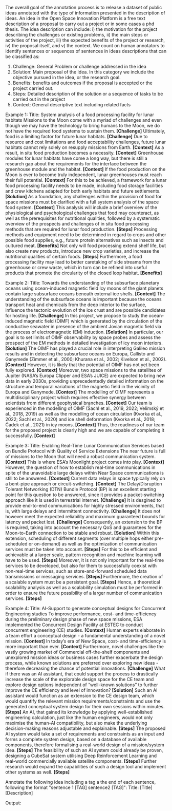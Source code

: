 The overall goal of the annotation process is to release a dataset of public ideas annotated with the type of information presented in the description of ideas.
An idea in the Open Space Innovation Platform is a free text description of a proposal to carry out a project or in some cases a phd thesis. The idea description can include: i) the motivation for the project describing the challenges or existing problems, ii) the main steps or activities of the project, iii) the expected benefits of the project or research, iv) the proposal itself, and v) the context. 
We count on human annotators to identify sentences or sequences of sentences in ideas descriptions that can be classified as: 
1.	Challenge: General Problem or challenge addressed in the idea
2.	Solution:  Main proposal of the Idea. In this category we include the objective pursued in the idea, or the research goal.
3.	Benefits: benefits and outcomes if the proposal is accepted or the project carried out. 
4.	Steps: Detailed description of the solution or a sequence of tasks to be carried out in the project 
5.	Context: General descriptive text including related facts

Example 1:
Title: System analysis of a food processing facility for lunar habitats
Missions to the Moon come with a myriad of challenges and even though we may have the technology to bring humans to the Moon, we do not have the required food systems to sustain them. **[Challenge]** Ultimately, food is a limiting factor for future lunar habitats. **[Challenge]**
Due to resource and cost limitations and food acceptability challenges, future lunar habitats cannot rely solely on resupply missions from Earth. **[Context]** As a result, in situ food production becomes a necessity. **[Context]** Greenhouse modules for lunar habitats have come a long way, but there is still a research gap about the requirements for the interface between the greenhouse module and the habitat. **[Context]** If the food production on the Moon is ever to become truly independent, lunar greenhouses must reach their full potential. **[Context]** For this to be achieved, a framework for a lunar food processing facility needs to be made, including food storage facilities and crew kitchens adapted for both early habitats and future settlements. **[Solution]**
As a foundation, any challenges within the provision of food for space missions must be clarified with a full system analysis of the space food system. **[Context]** This analysis will include a brief overview of the physiological and psychological challenges that food may counteract, as well as the prerequisites for nutritional qualities, followed by a systematic overview of the prospects and challenges of in situ food processing methods that are required for lunar food production. **[Steps]**
Processing methods and equipment need to be determined in regard to crops and other possible food supplies, e.g., future protein alternatives such as insects and cultured meat. **[Benefits]** Not only will food processing extend shelf life, but also create new products, introduce new crop varieties, and increase the nutritional qualities of certain foods. **[Steps]** Furthermore, a food processing facility may lead to better caretaking of side streams from the greenhouse or crew waste, which in turn can be refined into useful products that promote the circularity of the closed loop habitat. **[Benefits]**

Example 2:
Title: Towards the understanding of the subsurface planetary oceans using ocean-induced magnetic field
Icy moons of the giant planets contain large subsurface oceans beneath external ice shells. **[Context]** The understanding of the subsurface oceans is important because the oceans transport heat and chemicals from the deep interior to the surface, influence the tectonic evolution of the ice crust and are possible candidates for hosting life. **[Challenge]** In this project, we propose to study the ocean-induced magnetic field (OIMF) which is generated by the circulation of the conductive seawater in presence of the ambient Jovian magnetic field via the process of electromagnetic (EM) induction. **[Solution]** In particular, our goal is to set limits of OIMF observability by space probes and assess the prospect of the EM methods in detailed investigation of icy moon interiors. **[Solution]**
The OIMF has played a crucial role in interpreting Galileo mission results and in detecting the subsurface oceans on Europa, Callisto and Ganymede (Zimmer et al., 2000; Khurana et al., 2002; Kivelson et al., 2002). **[Context]** However, it is likely that the potential of OIMF has not yet been fully explored. **[Context]** Moreover, two space missions to the satellites of Jupiter (NASA’s Europa Clipper and ESA’s JUICE) are expected to bring new data in early 2030s, providing unprecedentedly detailed information on the structure and temporal variations of the magnetic field in the vicinity of Europa and Ganymede. **[Context]**
The modelling of OIMF represents a multidisciplinary project which requires effective synergy between scientists from different geophysical branches. **[Context]** Our team is experienced in the modelling of OIMF (Šachl et al., 2019, 2022; Velímský et al., 2018, 2019) as well as the modelling of ocean circulation (Kvorka et al., 2022; Šachl et al., 2020) and ice shell deformation (Kvorka et al., 2018; Čadek et al., 2021) in icy moons. **[Context]** Thus, the readiness of our team for the proposed project is clearly high and we are capable of completing it successfully. **[Context]**

Example 3:
Title: Enabling Real-Time Lunar Communication Services based on Bundle Protocol with Quality of Service Extensions
The near future is full of missions to the Moon that will need a robust communication system. **[Context]** This is where ESA’s Moonlight project comes into play. **[Context]**
However, the question of how to establish real-time communications in spite of the unavoidable large delays within Near Space communications is still to be answered. **[Context]** Current data relays in space typically rely on a bent-pipe approach or circuit-switching. **[Context]** The Delay/Disruption Tolerant Networking (DTN) Bundle Protocol (BP) is an excellent starting point for this question to be answered, since it provides a packet-switching approach like it is used in terrestrial internet. **[Challenge]** It is desgined to provide end-to-end communications for highly stressed environments, that is, with large delays and intermittent connectivity. **[Challenge]** It does not however meet the expected reliability and maximum guaranteed bounds for latency and packet lost. **[Challenge]** Consequently, an extension to the BP is required, taking into account the necessary QoS and guarantees for the Moon-to-Earth connection to be stable and robust. **[Solution]**
Within this extension, scheduling of different segments (over multiple hops either pre-scheduled or on-demand) as well as the optimization of communication services must be taken into account. **[Steps]** For this to be efficient and achievable at a larger scale, pattern recognition and machine learning will have to be used. **[Steps]** Moreover, it is not only important for the real-time services to be developed, but also for them to successfully coexist with non-real-time services, such as store-and-forward scheduled data transmissions or messaging services. **[Steps]**
Furthermore, the creation of a scalable system must be a persistent goal. **[Steps]** Hence, a theoretical scalability analysis as well as a scalability simulation must be performed in order to ensure the future possibility of a larger number of communication services. **[Steps]**

Example 4:
Title: AI-Support to generate conceptual designs for Concurrent Engineering studies
To improve performance, cost- and time-efficiency during the preliminary design phase of new space missions, ESA implemented the Concurrent Design Facility at ESTEC to conduct concurrent engineering (CE) studies. **[Context]** Human experts elaborate in a team effort a conceptual design - a fundamental understanding of a novel mission. **[Context]**
In today’s era of New Space, cost- and time-efficiency is more important than ever. **[Context]** Furthermore, novel challenges like the vastly growing market of Commercial off-the-shelf components and unexplored mission ideas or business cases further exacerbate the design process, while known solutions are preferred over exploring new ideas - therefore decreasing the chance of potential innovations. **[Challenge]**
What if there was an AI assistant, that could support the process to drastically increase the scale of the explorable design space for the CE team and explore design options independent of “well-known solutions” to further improve the CE efficiency and level of innovation? **[Solution]**
Such an AI assistant would function as an extension to the CE design team, which would quantify the relevant mission requirements/constraints and use the generated conceptual system design for their own sessions within minutes. **[Steps]**
An AI, that gained its knowledge by applying well-established engineering calculation, just like the human engineers, would not only maximise the human-AI compatibility, but also make the underlying decision-making reasons adjustable and explainable. **[Steps]**
The proposed AI system would take a set of requirements and constraints as an input and forms a complete system design, based on a database of available components, therefore formalising a real-world design of a mission/system idea. **[Steps]**
The feasibility of such an AI system could already be proven, designing a CubeSat system utilising Deep Reinforcement Learning and real-world commercially available satellite components. **[Steps]**
Further research would expand the capabilities of such a design tool and implement other systems as well. **[Steps]**

Annotate the following idea including a tag a the end of each sentence, following the format "sentence 1 [TAG] sentence2 [TAG]":
Title: [Title]
[Description]

Output:
